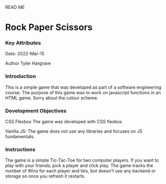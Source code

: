 READ ME

# Rock Paper Scissors

### Key Attributes

Date: 2022-Mar-15

Author Tyler Hargrave

### Introduction

This is a simple game that was developed as part of a software engineering course. The purpose of this game was to work on javascript functions in an HTML game. Sorry about the colour scheme.

### Development Objectives

CSS Flexbox The game was developed with CSS flexbox

Vanilla JS: The game does not use any libraries and focuses on JS fundamentals.

### Instructions

The game is a simple Tic-Tac-Toe for two computer players. If you want to play with your friends; pick a player and click play. The game tracks the number of Wins for each player and ties, but doesn't use any backend or storage so once you refresh it restarts.
